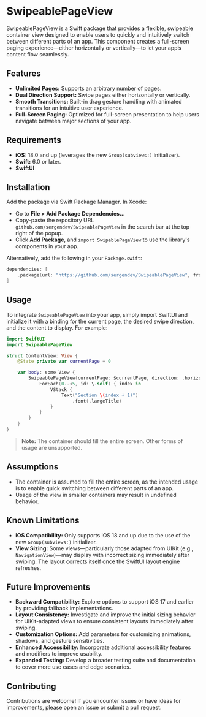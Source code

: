 # SwipeablePageView

SwipeablePageView is a Swift package that provides a flexible, swipeable container view designed to enable users to quickly and intuitively switch between different parts of an app. This component creates a full-screen paging experience—either horizontally or vertically—to let your app’s content flow seamlessly.

## Features

- **Unlimited Pages:** Supports an arbitrary number of pages.
- **Dual Direction Support:** Swipe pages either horizontally or vertically.
- **Smooth Transitions:** Built-in drag gesture handling with animated transitions for an intuitive user experience.
- **Full-Screen Paging:** Optimized for full-screen presentation to help users navigate between major sections of your app.

## Requirements

- **iOS:** 18.0 and up (leverages the new `Group(subviews:)` initializer).
- **Swift:** 6.0 or later.
- **SwiftUI**

## Installation

Add the package via Swift Package Manager. In Xcode:

- Go to **File > Add Package Dependencies...** 
- Copy-paste the repository URL `github.com/sergendev/SwipeablePageView` in the search bar at the top right of the popup.
- Click **Add Package**, and `import SwipablePageView` to use the library's components in your app.

Alternatively, add the following in your `Package.swift`:

```swift
dependencies: [
    .package(url: "https://github.com/sergendev/SwipeablePageView", from: "1.0.0")
]
```

## Usage

To integrate `SwipeablePageView` into your app, simply import SwiftUI and initialize it with a binding for the current page, the desired swipe direction, and the content to display. For example:

```swift
import SwiftUI
import SwipeablePageView

struct ContentView: View {
    @State private var currentPage = 0

    var body: some View {
        SwipeablePageView(currentPage: $currentPage, direction: .horizontal) {
            ForEach(0..<5, id: \.self) { index in
                VStack {
                    Text("Section \(index + 1)")
                        .font(.largeTitle)
                }
            }
        }
    }
}
```

> **Note:** The container should fill the entire screen. Other forms of usage are unsupported.

## Assumptions

- The container is assumed to fill the entire screen, as the intended usage is to enable quick switching between different parts of an app.
- Usage of the view in smaller containers may result in undefined behavior.

## Known Limitations

- **iOS Compatibility:** Only supports iOS 18 and up due to the use of the new `Group(subviews:)` initializer.
- **View Sizing:** Some views—particularly those adapted from UIKit (e.g., `NavigationView`)—may display with incorrect sizing immediately after swiping. The layout corrects itself once the SwiftUI layout engine refreshes.

## Future Improvements

- **Backward Compatibility:** Explore options to support iOS 17 and earlier by providing fallback implementations.
- **Layout Consistency:** Investigate and improve the initial sizing behavior for UIKit-adapted views to ensure consistent layouts immediately after swiping.
- **Customization Options:** Add parameters for customizing animations, shadows, and gesture sensitivities.
- **Enhanced Accessibility:** Incorporate additional accessibility features and modifiers to improve usability.
- **Expanded Testing:** Develop a broader testing suite and documentation to cover more use cases and edge scenarios.

## Contributing

Contributions are welcome! If you encounter issues or have ideas for improvements, please open an issue or submit a pull request.
